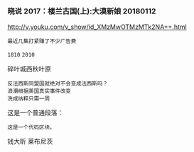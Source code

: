 ### 晓说 2017：楼兰古国(上):大漠新娘 20180112
http://v.youku.com/v_show/id_XMzMwOTMzMTk2NA==.html
```
最近几集打紧赚了不少广告费
```
`1810`
`2010`

碎叶城西秋叶原
```
反法西斯同盟国就绝对不会变成法西斯吗？
浪潮根据美国真实事件改变
洗成纳粹只需一周
```
<p>这是一个普通段落：</p>

<pre><code>这是一个代码区块。
</code></pre>
钱大昕
莱布尼茨
